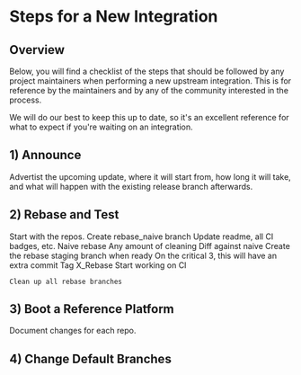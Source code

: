 # Steps for a New Integration

## Overview

Below, you will find a checklist of the steps that should be followed by any project maintainers when performing a new
upstream integration. This is for reference by the maintainers and by any of the community interested in the process.

We will do our best to keep this up to date, so it's an excellent reference for what to expect if you're waiting on an
integration.

## 1) Announce

Advertist the upcoming update, where it will start from, how long it will take, and what will happen with the existing release branch afterwards.

## 2) Rebase and Test

Start with the repos.
    Create rebase_naive branch
    Update readme, all CI badges, etc.
    Naive rebase
    Any amount of cleaning
        Diff against naive
    Create the rebase staging branch when ready
        On the critical 3, this will have an extra commit
    Tag X_Rebase
    Start working on CI

    Clean up all rebase branches

## 3) Boot a Reference Platform

Document changes for each repo.

## 4) Change Default Branches